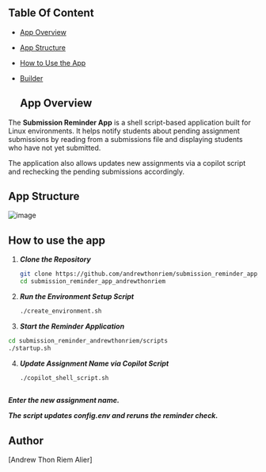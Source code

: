 ## Table Of Content
- [App Overview](#app-overview)
- [App Structure](#app-structure)
- [How to Use the App](#how-to-use-the-app)
- [Builder](#builder)

  ## App Overview

The **Submission Reminder App** is a shell script-based application built for Linux environments. It helps notify students about pending assignment submissions by reading from a submissions file and displaying students who have not yet submitted.  

The application also allows updates new assignments via a copilot script and rechecking the pending submissions accordingly.

## App Structure

![image](https://github.com/user-attachments/assets/96d67b1f-ca64-44e9-85b4-b6987ffa1696)

## How to use the app
1. ***Clone the Repository***
   ```bash
   git clone https://github.com/andrewthonriem/submission_reminder_app_andrewthonriem.git
   cd submission_reminder_app_andrewthonriem
2. ***Run the Environment Setup Script***
   ```bash
   ./create_environment.sh
3. ***Start the Reminder Application***
  ```bash
cd submission_reminder_andrewthonriem/scripts
./startup.sh
```
4. ***Update Assignment Name via Copilot Script***
   ```bash
   ./copilot_shell_script.sh
  
***Enter the new assignment name.***

***The script updates config.env and reruns the reminder check.***

## Author
[Andrew Thon Riem Alier]










  
